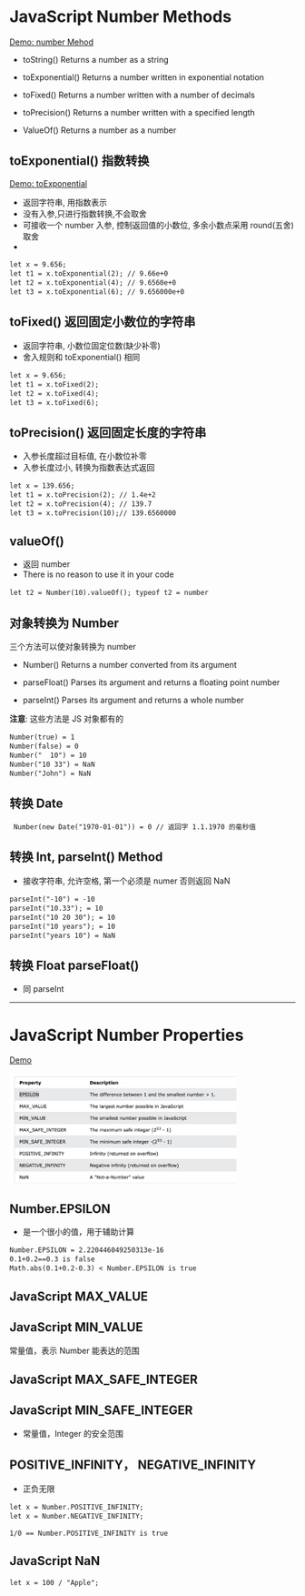 # JavaScript Number Methods

[Demo: number Mehod](demo/js_num_2_method.html)

- toString()	Returns a number as a string

- toExponential()	Returns a number written in exponential notation

- toFixed()	Returns a number written with a number of decimals

- toPrecision()	Returns a number written with a specified length

- ValueOf()	Returns a number as a number

## toExponential() 指数转换

[Demo: toExponential](demo/js_num_2_method.html)

- 返回字符串, 用指数表示
- 没有入参,只进行指数转换,不会取舍
- 可接收一个 number 入参, 控制返回值的小数位, 多余小数点采用 round(五舍) 取舍
- 

```
let x = 9.656;
let t1 = x.toExponential(2); // 9.66e+0 
let t2 = x.toExponential(4); // 9.6560e+0
let t3 = x.toExponential(6); // 9.656000e+0
```

## toFixed() 返回固定小数位的字符串

- 返回字符串, 小数位固定位数(缺少补零)
- 舍入规则和 toExponential() 相同

```
let x = 9.656;
let t1 = x.toFixed(2);
let t2 = x.toFixed(4);
let t3 = x.toFixed(6);
```

## toPrecision() 返回固定长度的字符串

- 入参长度超过目标值, 在小数位补零
- 入参长度过小, 转换为指数表达式返回

```
let x = 139.656;
let t1 = x.toPrecision(2); // 1.4e+2
let t2 = x.toPrecision(4); // 139.7 
let t3 = x.toPrecision(10);// 139.6560000 
```

## valueOf() 

- 返回 number 
- There is no reason to use it in your code

``
let t2 = Number(10).valueOf();
typeof t2 = number
``

## 对象转换为 Number

三个方法可以使对象转换为 number

- Number()	Returns a number converted from its argument

- parseFloat()	Parses its argument and returns a floating point number

- parseInt()	Parses its argument and returns a whole number

**注意**: 这些方法是 JS 对象都有的

```
Number(true) = 1 
Number(false) = 0 
Number("  10") = 10 
Number("10 33") = NaN 
Number("John") = NaN
```

## 转换 Date

```
 Number(new Date("1970-01-01")) = 0 // 返回字 1.1.1970 的毫秒值
```


## 转换 Int,  parseInt() Method

- 接收字符串, 允许空格, 第一个必须是 numer 否则返回 NaN

```
parseInt("-10") = -10
parseInt("10.33"); = 10
parseInt("10 20 30"); = 10
parseInt("10 years"); = 10
parseInt("years 10") = NaN
```

## 转换 Float parseFloat() 

- 同 parseInt
  

---


# JavaScript Number Properties

[Demo](demo/js_num_3_prop.html)

<img src ='img/img_num_prop.jpg' width='400'>


## Number.EPSILON

- 是一个很小的值，用于辅助计算
  
```
Number.EPSILON = 2.220446049250313e-16
0.1+0.2==0.3 is false
Math.abs(0.1+0.2-0.3) < Number.EPSILON is true
```

## JavaScript MAX_VALUE
## JavaScript MIN_VALUE

常量值，表示 Number 能表达的范围

## JavaScript MAX_SAFE_INTEGER
## JavaScript MIN_SAFE_INTEGER

- 常量值，Integer 的安全范围

## POSITIVE_INFINITY， NEGATIVE_INFINITY

- 正负无限

```
let x = Number.POSITIVE_INFINITY;
let x = Number.NEGATIVE_INFINITY;
```

```
1/0 == Number.POSITIVE_INFINITY is true
```

## JavaScript NaN

```
let x = 100 / "Apple";
```